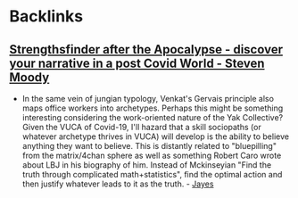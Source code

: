 
# Backlinks
## [Strengthsfinder after the Apocalypse - discover your narrative in a post Covid World - Steven Moody](<Strengthsfinder after the Apocalypse - discover your narrative in a post Covid World - Steven Moody.md>)
- In the same vein of jungian typology, Venkat's Gervais principle also maps office workers into archetypes. Perhaps this might be something interesting considering the work-oriented nature of the Yak Collective? Given the VUCA of Covid-19, I'll hazard that a skill sociopaths (or whatever archetype thrives in VUCA) will develop is the ability to believe anything they want to believe. This is distantly related to "bluepilling" from the matrix/4chan sphere as well as something Robert Caro wrote about LBJ in his biography of him. Instead of Mckinseyian "Find the truth through complicated math+statistics", find the optimal action and then justify whatever leads to it as the truth. - [Jayes](<Jayes.md>)

